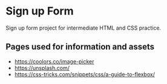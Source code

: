 # Sign up Form
Sign up form project for intermediate HTML and CSS practice.

## Pages used for information and assets

- https://coolors.co/image-picker
- https://unsplash.com/
- https://css-tricks.com/snippets/css/a-guide-to-flexbox/

